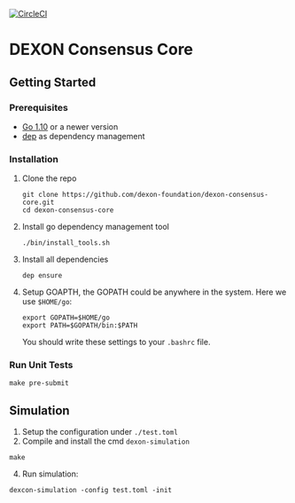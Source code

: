 [![CircleCI](https://circleci.com/gh/dexon-foundation/dexon-consensus-core.svg?style=svg)](https://circleci.com/gh/dexon-foundation/dexon-consensus-core)

DEXON Consensus Core
====================

## Getting Started
### Prerequisites

- [Go 1.10](https://golang.org/dl/) or a newer version
- [dep](https://github.com/golang/dep#installation) as dependency management

### Installation

1. Clone the repo
    ```
    git clone https://github.com/dexon-foundation/dexon-consensus-core.git
    cd dexon-consensus-core
    ```

2. Install go dependency management tool
   ```
   ./bin/install_tools.sh
   ```

3. Install all dependencies
   ```
   dep ensure
   ```

4. Setup GOAPTH, the GOPATH could be anywhere in the system. Here we use `$HOME/go`:
   ```
   export GOPATH=$HOME/go
   export PATH=$GOPATH/bin:$PATH
   ```
   You should write these settings to your `.bashrc` file.

### Run Unit Tests

```
make pre-submit
```

## Simulation

1. Setup the configuration under `./test.toml`
2. Compile and install the cmd `dexon-simulation`

```
make
```

4. Run simulation:

```
dexcon-simulation -config test.toml -init
```
